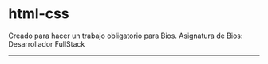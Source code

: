 # html-css
Creado para hacer un trabajo obligatorio para Bios.  Asignatura de Bios: Desarrollador FullStack
***

